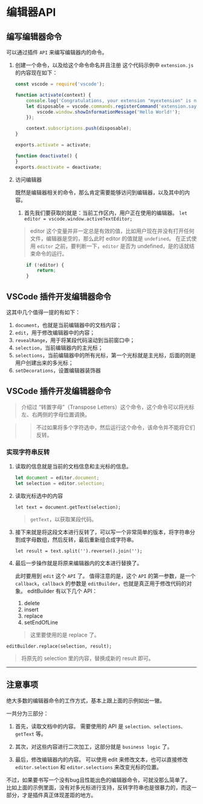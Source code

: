 # 编辑器API

## 编写编辑器命令

可以通过插件 `API` 来编写编辑器内的命令。

1. 创建一个命令，以及给这个命令命名并且注册
    这个代码示例中 `extension.js` 的内容现在如下：

    ```js
    const vscode = require('vscode');

    function activate(context) {
        console.log('Congratulations, your extension "myextension" is now active!');
        let disposable = vscode.commands.registerCommand('extension.sayHello', function () {
            vscode.window.showInformationMessage('Hello World!');
        });

        context.subscriptions.push(disposable);
    }

    exports.activate = activate;

    function deactivate() {
    }
    exports.deactivate = deactivate;
    ```

2. 访问编辑器

    既然是编辑器相关的命令，那么肯定需要能够访问到编辑器，以及其中的内容。
    1. 首先我们要获取的就是：当前工作区内，用户正在使用的编辑器。
        `let editor = vscode.window.activeTextEditor;`

    > editor 这个变量并非一定总是有效的值，比如用户现在并没有打开任何文件，编辑器是空的，那么此时 editor 的值就是 `undefined`。
    > 在正式使用 `editor` 之前，要判断一下，`editor` 是否为 undefined，是的话就结束命令的运行。

    ```js
        if (!editor) {
            return;
        }
    ```

## VSCode 插件开发编辑器命令

这其中几个值得一提的有如下：

1. `document`，也就是当前编辑器中的文档内容；
2. `edit`，用于修改编辑器中的内容；
3. `revealRange`，用于将某段代码滚动到当前窗口中；
4. `selection`，当前编辑器内的主光标；
5. `selections`，当前编辑器中的所有光标，第一个光标就是主光标，后面的则是用户创建出来的多光标；
6. `setDecorations`，设置编辑器装饰器

## VSCode 插件开发编辑器命令

> 介绍过 “转置字母”（Transpose Letters）这个命令，这个命令可以将光标左、右两侧的字母位置调换。

> > 不过如果将多个字符选中，然后运行这个命令，该命令并不能将它们反转。

### 实现字符串反转

1. 读取的信息就是当前的文档信息和主光标的信息。

    ```js
    let document = editor.document;
    let selection = editor.selection;
    ```

2. 读取光标选中的内容

    `let text = document.getText(selection);`

    > `getText`，以获取某段代码。

3. 接下来就是将这段文本进行反转了，可以写一个非常简单的版本，将字符串分割成字母数组，然后反转，最后重新组合成字符串。

    `let result = text.split('').reverse().join('');`

4. 最后一步操作就是将原来编辑器内的文本进行替换了。

    此时要用到 `edit` 这个 `API` 了。
    值得注意的是，这个 `API` 的第一参数，是一个 `callback`，`callback` 的参数是 `editBuilder`，也就是真正用于修改代码的对象。
    editBuilder 有以下几个 API：

    1. delete
    2. insert
    3. replace
    4. setEndOfLine

    > 这里要使用的是 replace 了。

`editBuilder.replace(selection, result);`

> 将原先的 selection 里的内容，替换成新的 result 即可。

-----------

## 注意事项

绝大多数的编辑器命令的工作方式，基本上跟上面的示例如出一辙。

一共分为三部分：

1. 首先，读取文档中的内容。
    需要使用的 API 是 `selection、selections、getText` 等。
2. 其次，对这些内容进行二次加工，这部分就是 `business logic` 了。

3. 最后，修改编辑器内的内容。
    可以使用 edit 来修改文本，也可以直接修改 `editor.selection` 和 `editor.selections` 来改变光标的位置。

不过，如果要书写一个没有bug且性能出色的编辑器命令，可就没那么简单了。
比如上面的示例里面，没有对多光标进行支持，反转字符串也是很暴力的，而这一部分，才是插件真正体现差距的地方。

